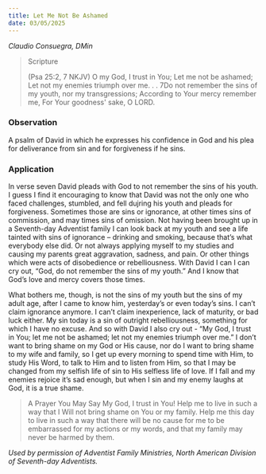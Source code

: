 ```yaml
---
title: Let Me Not Be Ashamed
date: 03/05/2025
---
```


_Claudio Consuegra, DMin_

> <p>Scripture</p>
> (Psa 25:2, 7 NKJV) O my God, I trust in You; Let me not be ashamed; Let not my enemies triumph over me. . . 7Do not remember the sins of my youth, nor my transgressions; According to Your mercy remember me, For Your goodness' sake, O LORD.

### Observation

A psalm of David in which he expresses his confidence in God and his plea for deliverance from sin and for forgiveness if he sins.

### Application

In verse seven David pleads with God to not remember the sins of his youth. I guess I find it encouraging to know that David was not the only one who faced challenges, stumbled, and fell dujring his youth and pleads for forgiveness. Sometimes those are sins or ignorance, at other times sins of commission, and may times sins of omission. Not having been brought up in a Seventh-day Adventist family I can look back at my youth and see a life tainted with sins of ignorance – drinking and smoking, because that’s what everybody else did. Or not always applying myself to my studies and causing my parents great aggravation, sadness, and pain. Or other things which were acts of disobedience or rebelliousness. With David I can I can cry out, “God, do not remember the sins of my youth.” And I know that God’s love and mercy covers those times.

What bothers me, though, is not the sins of my youth but the sins of my adult age, after I came to know him, yesterday’s or even today’s sins. I can’t claim ignorance anymore. I can’t claim inexperience, lack of maturity, or bad luck either. My sin today is a sin of outright rebelliousness, something for which I have no excuse. And so with David I also cry out - “My God, I trust in You; let me not be ashamed; let not my enemies triumph over me.” I don’t want to bring shame on my God or His cause, nor do I want to bring shame to my wife and family, so I get up every morning to spend time with Him, to study His Word, to talk to Him and to listen from Him, so that I may be changed from my selfish life of sin to His selfless life of love. If I fall and my enemies rejoice it’s sad enough, but when I sin and my enemy laughs at God, it is a true shame.

> <callout>A Prayer You May Say</callout>
> My God, I trust in You! Help me to live in such a way that I Will not bring shame on You or my family. Help me this day to live in such a way that there will be no cause for me to be embarrassed for my actions or my words, and that my family may never be harmed by them.

_Used by permission of Adventist Family Ministries, North American Division of Seventh-day Adventists._